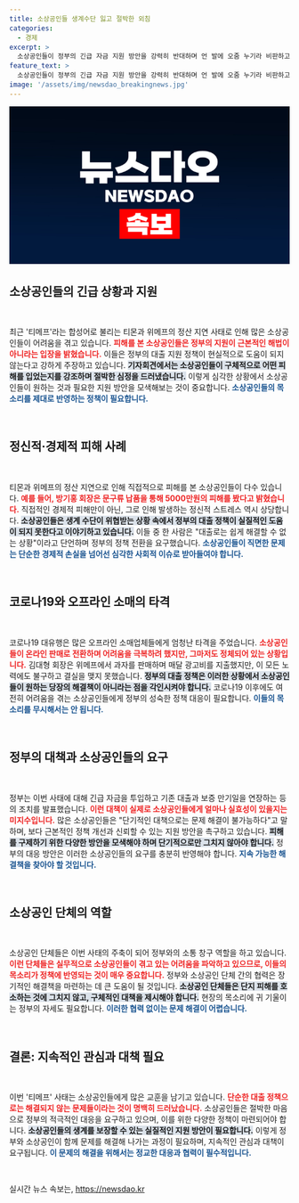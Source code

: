 ```yaml
---
title: 소상공인들 생계수단 잃고 절박한 외침
categories:
  - 경제
excerpt: >
  소상공인들이 정부의 긴급 자금 지원 방안을 강력히 반대하며 언 발에 오줌 누기라 비판하고 나섰습니다. 티몬과 위메프의 정산 지연으로 생계 위기에 처한 이들의 절박한 목소리를 들어보세요!
feature_text: >
  소상공인들이 정부의 긴급 자금 지원 방안을 강력히 반대하며 언 발에 오줌 누기라 비판하고 나섰습니다. 티몬과 위메프의 정산 지연으로 생계 위기에 처한 이들의 절박한 목소리를 들어보세요!
image: '/assets/img/newsdao_breakingnews.jpg'
---
```


<p><img src="/assets/img/newsdao_breakingnews.jpg" alt="ranknews 속보" /></p>

<h2 data-ke-size="size26">소상공인들의 긴급 상황과 지원</h2>

<p data-ke-size="size16">&nbsp;</p>

<p>최근 '티메프'라는 합성어로 불리는 티몬과 위메프의 정산 지연 사태로 인해 많은 소상공인들이 어려움을 겪고 있습니다. <b><span style="color: #ee2323;">피해를 본 소상공인들은 정부의 지원이 근본적인 해법이 아니라는 입장을 밝혔습니다.</span></b> 이들은 정부의 대출 지원 정책이 현실적으로 도움이 되지 않는다고 강하게 주장하고 있습니다. <b><span style="background-color: #21538527;">기자회견에서는 소상공인들이 구체적으로 어떤 피해를 입었는지를 강조하며 절박한 심정을 드러냈습니다.</span></b> 이렇게 심각한 상황에서 소상공인들이 원하는 것과 필요한 지원 방안을 모색해보는 것이 중요합니다. <b><span style="color: #1a5490;">소상공인들의 목소리를 제대로 반영하는 정책이 필요합니다.</span></b></p>

<p data-ke-size="size16">&nbsp;</p>

<h2 data-ke-size="size26">정신적·경제적 피해 사례</h2>

<p data-ke-size="size16">&nbsp;</p>

<p>티몬과 위메프의 정산 지연으로 인해 직접적으로 피해를 본 소상공인들이 다수 있습니다. <b><span style="color: #ee2323;">예를 들어, 방기홍 회장은 문구류 납품을 통해 5000만원의 피해를 봤다고 밝혔습니다.</span></b> 직접적인 경제적 피해만이 아닌, 그로 인해 발생하는 정신적 스트레스 역시 상당합니다. <b><span style="background-color: #21538527;">소상공인들은 생계 수단이 위협받는 상황 속에서 정부의 대출 정책이 실질적인 도움이 되지 못한다고 이야기하고 있습니다.</span></b> 이들 중 한 사람은 "대출로는 쉽게 해결할 수 없는 상황"이라고 단언하며 정부의 정책 전환을 요구했습니다. <b><span style="color: #1a5490;">소상공인들이 직면한 문제는 단순한 경제적 손실을 넘어선 심각한 사회적 이슈로 받아들여야 합니다.</span></b></p>

<p data-ke-size="size16">&nbsp;</p>

<h2 data-ke-size="size26">코로나19와 오프라인 소매의 타격</h2>

<p data-ke-size="size16">&nbsp;</p>

<p>코로나19 대유행은 많은 오프라인 소매업체들에게 엄청난 타격을 주었습니다. <b><span style="color: #ee2323;">소상공인들이 온라인 판매로 전환하며 어려움을 극복하려 했지만, 그마저도 정체되어 있는 상황입니다.</span></b> 김대형 회장은 위메프에서 과자를 판매하며 매달 광고비를 지출했지만, 이 모든 노력에도 불구하고 결실을 맺지 못했습니다. <b><span style="background-color: #21538527;">정부의 대출 정책은 이러한 상황에서 소상공인들이 원하는 당장의 해결책이 아니라는 점을 각인시켜야 합니다.</span></b> 코로나19 이후에도 여전히 어려움을 겪는 소상공인들에게 정부의 성숙한 정책 대응이 필요합니다. <b><span style="color: #1a5490;">이들의 목소리를 무시해서는 안 됩니다.</span></b></p>

<p data-ke-size="size16">&nbsp;</p>

<h2 data-ke-size="size26">정부의 대책과 소상공인들의 요구</h2>

<p data-ke-size="size16">&nbsp;</p>

<p>정부는 이번 사태에 대해 긴급 자금을 투입하고 기존 대출과 보증 만기일을 연장하는 등의 조치를 발표했습니다. <b><span style="color: #ee2323;">이런 대책이 실제로 소상공인들에게 얼마나 실효성이 있을지는 미지수입니다.</span></b> 많은 소상공인들은 "단기적인 대책으로는 문제 해결이 불가능하다"고 말하며, 보다 근본적인 정책 개선과 신뢰할 수 있는 지원 방안을 촉구하고 있습니다. <b><span style="background-color: #21538527;">피해를 구제하기 위한 다양한 방안을 모색해야 하며 단기적으로만 그치지 않아야 합니다.</span></b> 정부의 대응 방안은 이러한 소상공인들의 요구를 충분히 반영해야 합니다. <b><span style="color: #1a5490;">지속 가능한 해결책을 찾아야 할 것입니다.</span></b></p>

<p data-ke-size="size16">&nbsp;</p>

<h2 data-ke-size="size26">소상공인 단체의 역할</h2>

<p data-ke-size="size16">&nbsp;</p>

<p>소상공인 단체들은 이번 사태의 주축이 되어 정부와의 소통 창구 역할을 하고 있습니다. <b><span style="color: #ee2323;">이런 단체들은 실무적으로 소상공인들이 겪고 있는 어려움을 파악하고 있으므로, 이들의 목소리가 정책에 반영되는 것이 매우 중요합니다.</span></b> 정부와 소상공인 단체 간의 협력은 장기적인 해결책을 마련하는 데 큰 도움이 될 것입니다. <b><span style="background-color: #21538527;">소상공인 단체들은 단지 피해를 호소하는 것에 그치지 않고, 구체적인 대책을 제시해야 합니다.</span></b> 현장의 목소리에 귀 기울이는 정부의 자세도 필요합니다. <b><span style="color: #1a5490;">이러한 협력 없이는 문제 해결이 어렵습니다.</span></b></p>

<p data-ke-size="size16">&nbsp;</p>

<h2 data-ke-size="size26">결론: 지속적인 관심과 대책 필요</h2>

<p data-ke-size="size16">&nbsp;</p>

<p>이번 '티메프' 사태는 소상공인들에게 많은 교훈을 남기고 있습니다. <b><span style="color: #ee2323;">단순한 대출 정책으로는 해결되지 않는 문제들이라는 것이 명백히 드러났습니다.</span></b> 소상공인들은 절박한 마음으로 정부의 적극적인 대응을 요구하고 있으며, 이를 위한 다양한 정책이 마련되어야 합니다. <b><span style="background-color: #21538527;">소상공인들의 생계를 보장할 수 있는 실질적인 지원 방안이 필요합니다.</span></b> 이렇게 정부와 소상공인이 함께 문제를 해결해 나가는 과정이 필요하며, 지속적인 관심과 대책이 요구됩니다. <b><span style="color: #1a5490;">이 문제의 해결을 위해서는 정교한 대응과 협력이 필수적입니다.</span></b></p>

<p data-ke-size="size16">&nbsp;</p>
실시간 뉴스 속보는, <a href="https://newsdao.kr" rel="dofollow">https://newsdao.kr</a>


